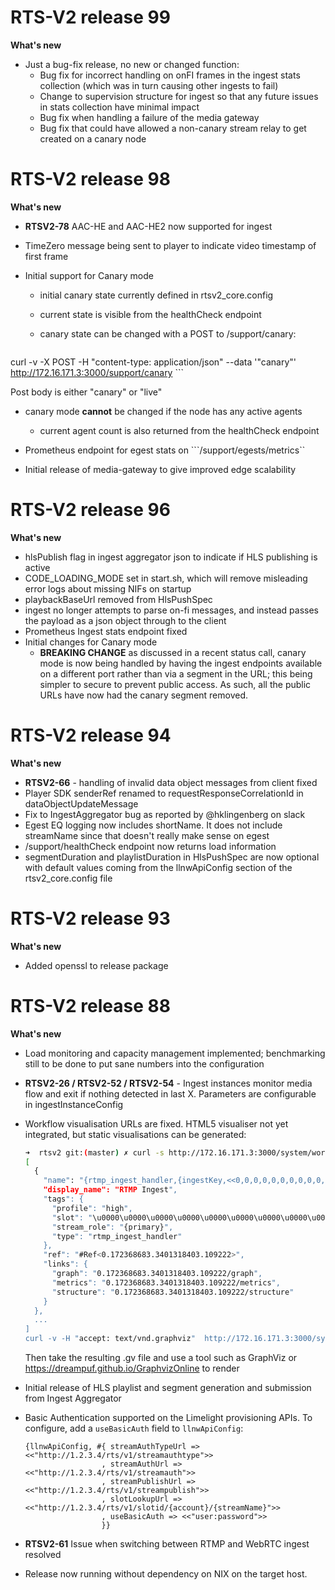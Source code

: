# RTS-V2 release 99

**What's new**

* Just a bug-fix release, no new or changed function:
  * Bug fix for incorrect handling on onFI frames in the ingest stats collection (which was in turn causing other ingests to fail)
  * Change to supervision structure for ingest so that any future issues in stats collection have minimal impact
  * Bug fix when handling a failure of the media gateway
  * Bug fix that could have allowed a non-canary stream relay to get created on a canary node

# RTS-V2 release 98

**What's new**

* **RTSV2-78** AAC-HE and AAC-HE2 now supported for ingest

* TimeZero message being sent to player to indicate video timestamp of first frame

* Initial support for Canary mode

  * initial canary state currently defined in rtsv2_core.config

  * current state is visible from the healthCheck endpoint

  * canary state can be changed with a POST to /support/canary:

    ```bash
curl -v -X POST -H "content-type: application/json" --data '"canary"' http://172.16.171.3:3000/support/canary
    ```
    
Post body is either "canary" or "live"
    
* canary mode **cannot** be changed if the node has any active agents
  
  * current agent count is also returned from the healthCheck endpoint
  
* Prometheus endpoint for egest stats on ```/support/egests/metrics``

* Initial release of media-gateway to give improved edge scalability

# RTS-V2 release 96

**What's new**

* hlsPublish flag in ingest aggregator json to indicate if HLS publishing is active
* CODE_LOADING_MODE set in start.sh, which will remove misleading error logs about missing NIFs on startup
* playbackBaseUrl removed from HlsPushSpec
* ingest no longer attempts to parse on-fi messages, and instead passes the payload as a json object through to the client
* Prometheus Ingest stats endpoint fixed
* Initial changes for Canary mode 
  * **BREAKING CHANGE** as discussed in a recent status call, canary mode is now being handled by having the ingest endpoints available on a different port rather than via a segment in the URL; this being simpler to secure to prevent public access.  As such, all the public URLs have now had the canary segment removed.

# RTS-V2 release 94

**What's new**

- **RTSV2-66** - handling of invalid data object messages from client fixed
- Player SDK senderRef renamed to requestResponseCorrelationId in dataObjectUpdateMessage
- Fix to IngestAggregator bug as reported by @hklingenberg on slack
- Egest EQ logging now includes shortName.  It does not include streamName since that doesn't really make sense on egest
- /support/healthCheck endpoint now returns load information
- segmentDuration and playlistDuration in HlsPushSpec are now optional with default values coming from the llnwApiConfig section of the rtsv2_core.config file

# RTS-V2 release 93
**What's new**

- Added openssl to release package

# RTS-V2 release 88
**What's new**

 - Load monitoring and capacity management implemented; benchmarking still to be done to put sane numbers into the configuration

 - **RTSV2-26 / RTSV2-52 / RTSV2-54** - Ingest instances monitor media flow and exit if nothing detected in last X.  Parameters are configurable in ingestInstanceConfig

 - Workflow visualisation URLs are fixed.  HTML5 visualiser not yet integrated, but static visualisations can be generated:

    ```bash
    ➜  rtsv2 git:(master) ✗ curl -s http://172.16.171.3:3000/system/workflows | jq .
    [
      {
        "name": "{rtmp_ingest_handler,{ingestKey,<<0,0,0,0,0,0,0,0,0,0,0,0,0,0,0,1>>,\n                                {primary},\n                                <<\"high\">>}}",
        "display_name": "RTMP Ingest",
        "tags": {
          "profile": "high",
          "slot": "\u0000\u0000\u0000\u0000\u0000\u0000\u0000\u0000\u0000\u0000\u0000\u0000\u0000\u0000\u0000\u0001",
          "stream_role": "{primary}",
          "type": "rtmp_ingest_handler"
        },
        "ref": "#Ref<0.172368683.3401318403.109222>",
        "links": {
          "graph": "0.172368683.3401318403.109222/graph",
          "metrics": "0.172368683.3401318403.109222/metrics",
          "structure": "0.172368683.3401318403.109222/structure"
        }
      },
      ...
    ]
    curl -v -H "accept: text/vnd.graphviz"  http://172.16.171.3:3000/system/workflows/0.172368683.3401318403.109222/structure > /tmp/graphviz.gv
    ```

    Then take the resulting .gv file and use a tool such as GraphViz or https://dreampuf.github.io/GraphvizOnline to render

- Initial release of HLS playlist and segment generation and submission from Ingest Aggregator

- Basic Authentication supported on the Limelight provisioning APIs.  To configure, add a ```useBasicAuth``` field to ```llnwApiConfig```:

    ```
    {llnwApiConfig, #{ streamAuthTypeUrl => <<"http://1.2.3.4/rts/v1/streamauthtype">>
                     , streamAuthUrl => <<"http://1.2.3.4/rts/v1/streamauth">>
                     , streamPublishUrl => <<"http://1.2.3.4/rts/v1/streampublish">>
                     , slotLookupUrl => <<"http://1.2.3.4/rts/v1/slotid/{account}/{streamName}">>
                     , useBasicAuth => <<"user:password">>
                     }}

    ```

* **RTSV2-61** Issue when switching between RTMP and WebRTC ingest resolved

 - Release now running without dependency on NIX on the target host.
